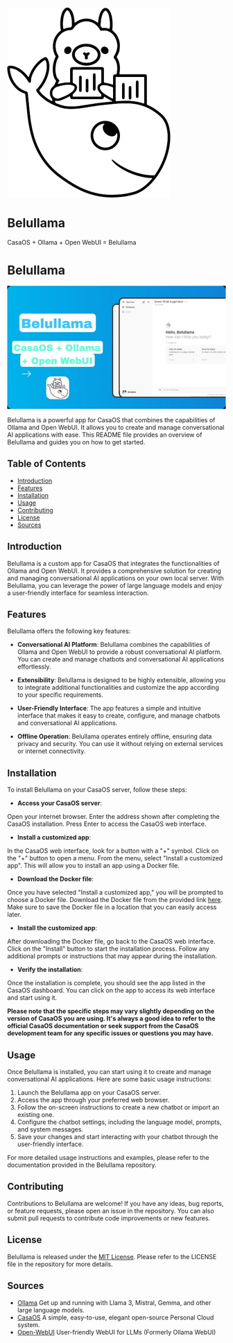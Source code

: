 ![Image Description](Belullama.svg)

# Belullama
CasaOS + Ollama + Open WebUI = Belullama

# Belullama

![Image Description](thumbnail.jpg)

Belullama is a powerful app for CasaOS that combines the capabilities of Ollama and Open WebUI. It allows you to create and manage conversational AI applications with ease. This README file provides an overview of Belullama and guides you on how to get started.

## Table of Contents
- [Introduction](#introduction)
- [Features](#features)
- [Installation](#installation)
- [Usage](#usage)
- [Contributing](#contributing)
- [License](#license)
- [Sources](#sources)

## Introduction

Belullama is a custom app for CasaOS that integrates the functionalities of Ollama and Open WebUI. It provides a comprehensive solution for creating and managing conversational AI applications on your own local server. With Belullama, you can leverage the power of large language models and enjoy a user-friendly interface for seamless interaction.

## Features

Belullama offers the following key features:

- **Conversational AI Platform**: Belullama combines the capabilities of Ollama and Open WebUI to provide a robust conversational AI platform. You can create and manage chatbots and conversational AI applications effortlessly.

- **Extensibility**: Belullama is designed to be highly extensible, allowing you to integrate additional functionalities and customize the app according to your specific requirements.

- **User-Friendly Interface**: The app features a simple and intuitive interface that makes it easy to create, configure, and manage chatbots and conversational AI applications.

- **Offline Operation**: Belullama operates entirely offline, ensuring data privacy and security. You can use it without relying on external services or internet connectivity.

## Installation

To install Belullama on your CasaOS server, follow these steps:

- **Access your CasaOS server**:

Open your internet browser.
Enter the address shown after completing the CasaOS installation.
Press Enter to access the CasaOS web interface.

- **Install a customized app**:

In the CasaOS web interface, look for a button with a "+" symbol.
Click on the "+" button to open a menu.
From the menu, select "Install a customized app".
This will allow you to install an app using a Docker file.

- **Download the Docker file**:

Once you have selected "Install a customized app," you will be prompted to choose a Docker file.
Download the Docker file from the provided link [here](https://github.com/ai-joe-git/Belullama/blob/main/Belullama.yaml).
Make sure to save the Docker file in a location that you can easily access later.

- **Install the customized app**:

After downloading the Docker file, go back to the CasaOS web interface.
Click on the "Install" button to start the installation process.
Follow any additional prompts or instructions that may appear during the installation.

- **Verify the installation**:

Once the installation is complete, you should see the app listed in the CasaOS dashboard.
You can click on the app to access its web interface and start using it.

**Please note that the specific steps may vary slightly depending on the version of CasaOS you are using. It's always a good idea to refer to the official CasaOS documentation or seek support from the CasaOS development team for any specific issues or questions you may have.**

## Usage

Once Belullama is installed, you can start using it to create and manage conversational AI applications. Here are some basic usage instructions:

1. Launch the Belullama app on your CasaOS server.
2. Access the app through your preferred web browser.
3. Follow the on-screen instructions to create a new chatbot or import an existing one.
4. Configure the chatbot settings, including the language model, prompts, and system messages.
5. Save your changes and start interacting with your chatbot through the user-friendly interface.

For more detailed usage instructions and examples, please refer to the documentation provided in the Belullama repository.

## Contributing

Contributions to Belullama are welcome! If you have any ideas, bug reports, or feature requests, please open an issue in the repository. You can also submit pull
requests to contribute code improvements or new features.

## License

Belullama is released under the [MIT License](https://opensource.org/licenses/MIT). Please refer to the LICENSE file in the repository for more details.


## Sources

- [Ollama](https://ollama.com) Get up and running with Llama 3, Mistral, Gemma, and other large language models.
- [CasaOS](https://casaos.io) A simple, easy-to-use, elegant open-source Personal Cloud system.
- [Open-WebUI](https://openwebui.com) User-friendly WebUI for LLMs (Formerly Ollama WebUI)

